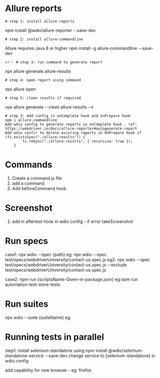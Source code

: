 # Allure reports

    # step 1: install allure reports

npm install @wdio/allure-reporter --save-dev

    # step 2: install allure-commandline

Allure requires Java 8 or higher
npm install -g allure-commandline --save-dev

    <!-- # step 3: run command to generate report

npx allure generate allure-results

    # step 4: open report using command

npx allure open

    # step 5: clean results if required

npx allure generate --clean allure-results -->

    # step 3: Add config in onComplete hook and onPrepare hook
    npm i allure-commandline
    Add wdio config to generate reports in onComplete hook , ref: https://webdriver.io/docs/allure-reporter#autogenerate-report
    Add wdio confir to delete existing reports in OnPrepare hook if (fs.existsSync("./allure-results")) {
            fs.rmSync("./allure-results", { recursive: true });
        }

# Commands

1. Create a command.js file
2. add a command
3. Add beforeCommand hook

# Screenshot

1. add in aftertest hook in wdio config - if error takeScreenshot

# Run specs

case1:
npx wdio --spec {path}
eg: npx wdio --spec test/specs/webdriverUniversity/contact-us.spec.js
eg2: npx wdio --spec test/specs/webdriverUniversity/contact-us.spec.js --exclude test/specs/webdriverUniversity/contact-us.spec.js

case2:
npm run {scriptsName-Given-in-package.json}
eg:npm run automation-test-store-tests

# Run suites

npx wdio --suite {suiteName}
eg:

# Running tests in parallel

step1: install selenium-standalone using
npm install @wdio/selenium-standalone-service --save-dev
change service to [selenium-standalone] in wdio.config

add capability for new browser - eg: firefox
